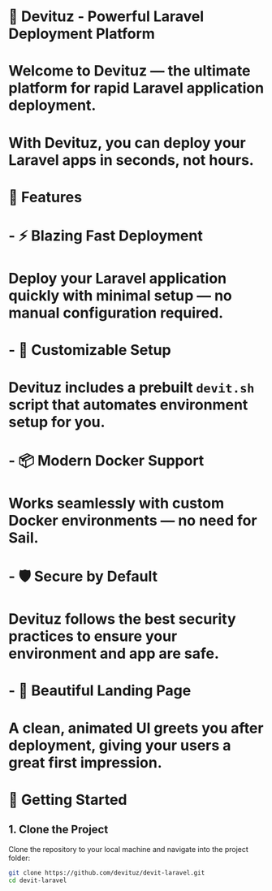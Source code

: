 # 🚀 Devituz - Powerful Laravel Deployment Platform

# Welcome to **Devituz** — the ultimate platform for rapid Laravel application deployment.
# With **Devituz**, you can deploy your Laravel apps in seconds, not hours.

# 🌟 Features
# - ⚡ **Blazing Fast Deployment**
# Deploy your Laravel application quickly with minimal setup — no manual configuration required.

# - 🔧 **Customizable Setup**
# Devituz includes a prebuilt `devit.sh` script that automates environment setup for you.

# - 📦 **Modern Docker Support**
# Works seamlessly with custom Docker environments — no need for Sail.

# - 🛡️ **Secure by Default**
# Devituz follows the best security practices to ensure your environment and app are safe.

# - 🎨 **Beautiful Landing Page**
# A clean, animated UI greets you after deployment, giving your users a great first impression.

# 🚀 Getting Started

## 1. Clone the Project

Clone the repository to your local machine and navigate into the project folder:

```bash
git clone https://github.com/devituz/devit-laravel.git
cd devit-laravel
